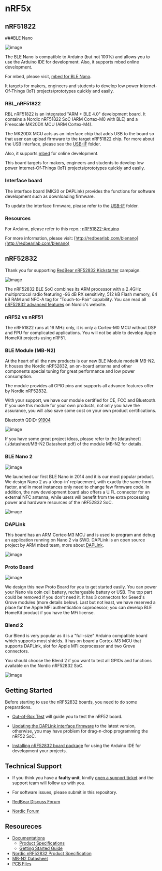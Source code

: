 # nRF5x

## nRF51822

###BLE Nano

![image](./nRF51822/docs/images/ble_nano_pinout.png)

The BLE Nano is compatible to Arduino (but not 100%) and allows you to use the Arduino IDE for development. Also, it supports mbed online development.

For mbed, please visit, [mbed for BLE Nano](https://developer.mbed.org/platforms/RedBearLab-BLE-Nano/).

It targets for makers, engineers and students to develop low power Internet-Of-Things (IoT) projects/prototypes quickly and easily.

### RBL_nRF51822

RBL nRF51822 is an integrated "ARM + BLE 4.0" development board. It contains a Nordic nRF51822 SoC (ARM Cortex-M0 with BLE) and a Freescale MK20DX MCU (ARM Cortex-M4).

The MK20DX MCU acts as an interface chip that adds USB to the board so that user can upload firmware to the target nRF51822 chip. For more about the USB interface, please see the [USB-IF](USB-IF) folder.

Also, it supports [mbed](https://developer.mbed.org/platforms/RedBearLab-nRF51822/) for online development. 

This board targets for makers, engineers and students to develop low power Internet-Of-Things (IoT) projects/prototypes quickly and easily.

### Interface board

The interface board (MK20 or DAPLink) provides the functions for software development such as downloading firmware.

To update the interface firmware, please refer to the [USB-IF](USB-IF) folder.

### Resources
For Arduino, please refer to this repo.: [nRF51822-Arduino](https://github.com/RedBear/nRF5x/nRF51822/arduino/)

For more information, please visit:
[http://redbearlab.com/blenano](http://redbearlab.com/blenano)

## nRF52832
Thank you for supporting [RedBear nRF52832 Kickstarter](https://www.kickstarter.com/projects/redbearinc/bluetooth-5-ready-ble-module-nano-2-and-blend-2) campaign.

![image](./nRF52832/docs/images/nRF52832.png)

The nRF52832 BLE SoC combines its ARM processor with a 2.4GHz multiprotocol radio featuring -96 dB RX sensitivity, 512 kB Flash memory, 64 kB RAM and NFC-A tag for “Touch-to-Pair” capability. You can read all [nRF52832 advanced features](https://www.nordicsemi.com/eng/Products/Bluetooth-low-energy/nRF52832) on Nordic's website.

### nRF52 vs nRF51

The nRF51822 runs at 16 MHz only, it is only a Cortex-M0 MCU without DSP and FPU for complicated applications. You will not be able to develop Apple HomeKit projects using nRF51.

### BLE Module (MB-N2)

At the heart of all the new products is our new BLE Module model# MB-N2. It houses the Nordic nRF52832, an on-board antenna and other components special tuning for great performance and low power consumption.

The module provides all GPIO pins and supports all advance features offer by Nordic nRF52832.

With your support, we have our module certified for CE, FCC and Bluetooth. If you use this module for your own products, not only you have the assurance, you will also save some cost on your own product certifications.

Bluetooth QDID: [91904](https://www.bluetooth.org/tpg/QLI_viewQDL.cfm?qid=33543)

![image](./docs/images/MB-N2/MB-N2.jpg)

If you have some great project ideas, please refer to the [datasheet](./datasheet/MB-N2 Datasheet.pdf) of the module MB-N2 for details.

### BLE Nano 2

![image](./nRF52832/docs/images/Nano2/Nano2.png)

We launched our first BLE Nano in 2014 and it is our most popular product. We design Nano 2 as a ‘drop-in’ replacement, with exactly the same form factor, and in most instances only need to change few firmware code. In addition, the new development board also offers a U.FL connector for an external NFC antenna, while users will benefit from the extra processing power and hardware resources of the nRF52832 SoC.

![image](./nRF52832/docs/images/Nano2/Nano2_Pinout.png)

### DAPLink

This board has an ARM Cortex-M3 MCU and is used to program and debug an application running on Nano 2 via SWD. DAPLink is an open source project by ARM mbed team, more about [DAPLink](https://developer.mbed.org/handbook/DAPLink).

![image](./nRF52832/docs/images/DAPLink/DAPLink_Pinout.jpg)

### Proto Board

![image](./nRF52832/docs/images/Nano2/ProtoBoard.jpg)

We design this new Proto Board for you to get started easily. You can power your Nano via coin cell battery, rechargeable battery or USB. The top part could be removed if you don't need it. It has 3 connectors for Seeed's Grove modules (more details below). Last but not least, we have reserved a place for the Apple MFi authentication coprocessor; you can develop BLE HomeKit product if you have the MFi license. 

### Blend 2

Our Blend is very popular as it is a "full-size" Arduino compatible board which supports most shields. It has on board a Cortex-M3 MCU that supports DAPLink, slot for Apple MFi coprocessor and two Grove connectors.

You should choose the Blend 2 if you want to test all GPIOs and functions available on the Nordic nRF52832 SoC. 

![image](./nRF52832/docs/images/Blend2/Blend2_Pinout.png)

## Getting Started

Before starting to use the nRF52832 boards, you need to do some preparations.

* [Out-of-Box Test](./nRF52832/docs/Getting_Started_Guide.md) will guide you to test the nRF52 board.
  
* [Updating the DAPLink interface firmware](./nRF52832/daplink) to the latest version, otherwise, you may have problem for drag-n-drop programming the nRF52 SoC.

* [Installing nRF52832 board package](./nRF52832/docs/Arduino_Board_Package_Installation_Guide.md) for using the Arduino IDE for development your projects.

## Technical Support

* If you think you have a **faulty unit**, kindly [open a support ticket](https://redbear.freshdesk.com/) and the support team will follow up with you.

* For software issues, please submit in this repository.

* [RedBear Discuss Forum](http://discuss.redbear.cc)

* [Nordic Forum](https://devzone.nordicsemi.com/questions/)

## Resoureces

* [Documentations](./nRF52832/docs)
	* [Product Specifications](./nRF52832/docs/Specifications.md)
	* [Getting Started Guide](./nRF52832/docs/Getting_Started_Guide.md)
* [Nordic nRF52832 Product Specification](http://infocenter.nordicsemi.com/index.jsp?topic=%2Fcom.nordic.infocenter.nrf52%2Fdita%2Fnrf52%2Fchips%2Fnrf52832_ps.html)
* [MB-N2 Datasheet](./nRF52832/datasheet/MB-N2_Datasheet.pdf)
* [PCB Files](./nRF52832/pcb)





